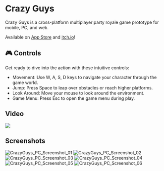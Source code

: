 # Crazy Guys
Crazy Guys is a cross-platform multiplayer party royale game prototype for mobile, PC, and web.

Available on [App Store](https://apps.apple.com/us/app/crazy-guys/id6752686103) and [itch.io](https://gabrielbertasso.itch.io/crazy-guys)!

## 🎮 Controls
Get ready to dive into the action with these intuitive controls:

* Movement: Use W, A, S, D keys to navigate your character through the game world.
* Jump: Press Space to leap over obstacles or reach higher platforms.
* Look Around: Move your mouse to look around the environment.
* Game Menu: Press Esc to open the game menu during play.

## Video
[![](https://img.youtube.com/vi/CKLE9N0vOo0/0.jpg)](https://youtu.be/CKLE9N0vOo0)

## Screenshots
![CrazyGuys_PC_Screenshot_01](https://github.com/user-attachments/assets/4ae4607c-7aab-47bf-a05d-50e2db1ae155)
![CrazyGuys_PC_Screenshot_02](https://github.com/user-attachments/assets/a8e121a9-ad0f-47f5-93c3-a50f28b27536)
![CrazyGuys_PC_Screenshot_03](https://github.com/user-attachments/assets/cd496755-581d-4b6d-ac77-0f556fff1712)
![CrazyGuys_PC_Screenshot_04](https://github.com/user-attachments/assets/8cd9c34a-534a-47f5-85bd-69bf14cb36e5)
![CrazyGuys_PC_Screenshot_05](https://github.com/user-attachments/assets/51bb866b-dc4c-4624-8052-cc4f6c0e658c)
![CrazyGuys_PC_Screenshot_06](https://github.com/user-attachments/assets/fc2b5951-d8be-4345-af0d-34af9e3ab9bb)
